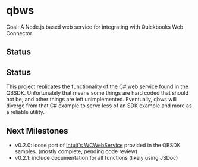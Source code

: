qbws
=========

Goal: A Node.js based web service for integrating with Quickbooks Web Connector

## Status ##
## Status ##

This project replicates the functionality of the C# web service found in the QBSDK. Unfortunately that means some things are hard coded that should not be, and other things are left unimplemented. Eventually, qbws will diverge from that C# example to serve less of an SDK example and more as a reliable utility.

## Next Milestones ##
 - v0.2.0: loose port of [Intuit's WCWebService][1] provided in the QBSDK samples. (mostly complete; pending code review)
 - v0.2.1: include documentation for all functions (likely using JSDoc)


 [1]: https://developer-static.intuit.com/qbsdk-current/samples/readme.html#WCWebService%20(C#%20ASP.NET)%20(qbxml)%20(desktop)
 

